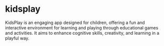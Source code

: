 # kidsplay
KidsPlay is an engaging app designed for children, offering a fun and interactive environment for learning and playing through educational games and activities. It aims to enhance cognitive skills, creativity, and learning in a playful way.
